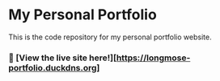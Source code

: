 # My Personal Portfolio

This is the code repository for my personal portfolio website.

### 🚀 [View the live site here!][https://longmose-portfolio.duckdns.org]
